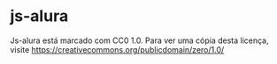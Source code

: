 # js-alura

Js-alura está marcado com CC0 1.0. Para ver uma cópia desta licença, visite https://creativecommons.org/publicdomain/zero/1.0/
